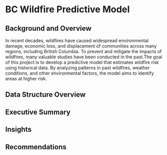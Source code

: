 # BC Wildfire Predictive Model

## Background and Overview
In recent decades, wildfires have caused widespread environmental damage, economic loss, and displacement of communities across many regions, including British Columbia. To prevent and mitigate the impacts of wildfires, many valuable studies have been conducted in the past.The goal of this project is to develop a predictive model that estimates wildfire risk using historical data. By analyzing patterns in past wildfires, weather conditions, and other environmental factors, the model aims to identify areas at higher risk.
## Data Structure Overview

## Executive Summary

## Insights

## Recommendations
